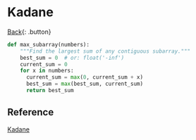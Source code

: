 # Kadane

[Back](./algorithms.md){: .button}

```py
def max_subarray(numbers):
    """Find the largest sum of any contiguous subarray."""
    best_sum = 0  # or: float('-inf')
    current_sum = 0
    for x in numbers:
      current_sum = max(0, current_sum + x)
      best_sum = max(best_sum, current_sum)
      return best_sum
```

## Reference

[Kadane](https://en.wikipedia.org/wiki/Maximum_subarray_problem)

